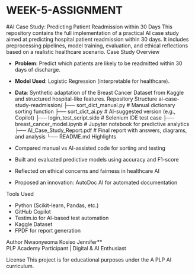 # WEEK-5-ASSIGNMENT
#AI Case Study: Predicting Patient Readmission within 30 Days
This repository contains the full implementation of a practical AI case study aimed at predicting hospital patient readmission within 30 days. It includes preprocessing pipelines, model training, evaluation, and ethical reflections based on a realistic healthcare scenario.
 Case Study Overview
- **Problem**: Predict which patients are likely to be readmitted within 30 days of discharge.
- **Model Used**: Logistic Regression (interpretable for healthcare).
- **Data**: Synthetic adaptation of the Breast Cancer Dataset from Kaggle and structured hospital-like features.
Repository Structure
ai-case-study-readmission/
├── sort_dict_manual.py # Manual dictionary sorting function
├── sort_dict_ai.py # AI-suggested version (e.g., Copilot)
├── login_test_script.side # Selenium IDE test case
├── breast_cancer_model.ipynb # Jupyter notebook for predictive analytics
├── AI_Case_Study_Report.pdf # Final report with answers, diagrams, and analysis
└── README.md
 Highlights

- Compared manual vs AI-assisted code for sorting and testing
- Built and evaluated predictive models using accuracy and F1-score
- Reflected on ethical concerns and fairness in healthcare AI
- Proposed an innovation: AutoDoc AI for automated documentation

Tools Used

- Python (Scikit-learn, Pandas, etc.)
- GitHub Copilot
- Testim.io for AI-based test automation
- Kaggle Dataset
- FPDF for report generation

 Author
Nwaonyeoma Kosiso Jennifer**  
PLP Academy Participant | Digital & AI Enthusiast

License
This project is for educational purposes under the A PLP AI curriculum.

